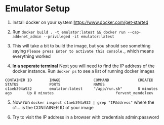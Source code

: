# Emulator Setup

1. Install docker on your system https://www.docker.com/get-started

2. Run `docker build . -t emulator:latest && docker run --cap-add=net_admin --privileged -it emulator:latest`

3. This will take a bit to build the image, but you should see something saying `Please press Enter to activate this console.`, which means everything worked

4. **In a seperate terminal** Next you will need to find the IP address of the docker instance. Run `docker ps` to see a list of running docker images
```
CONTAINER ID        IMAGE               COMMAND             CREATED             STATUS              PORTS               NAMES
c1aeb394a932        emulator:latest     "/app/run.sh"       8 minutes ago       Up 8 minutes                            fervent_mendeleev
```
5. Now run `docker inspect c1aeb394a932 | grep "IPAddress"` where the c1... is the CONTAINER ID of your image

6. Try to visit the IP address in a browser with credentials admin:password
